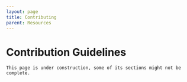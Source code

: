 ```yaml
---
layout: page
title: Contributing
parent: Resources
---
```


# Contribution Guidelines

`This page is under construction, some of its sections might not be complete.`
